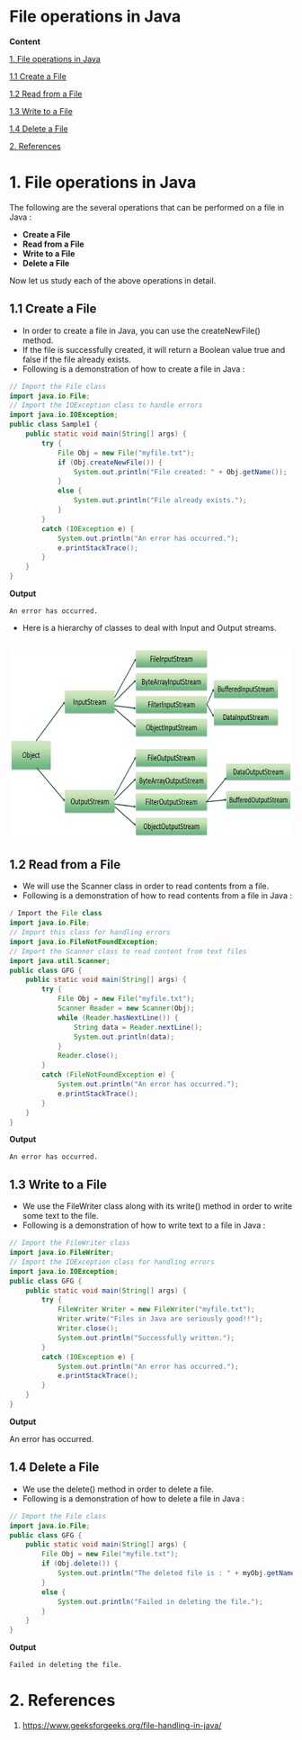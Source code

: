 # File operations in Java

**Content**

[1. File operations in Java](#1-file-operations-in-java)

[1.1 Create a File](#11-create-a-file)

[1.2 Read from a File](#12-read-from-a-file)

[1.3 Write to a File](#13-write-to-a-file)

[1.4 Delete a File](#14-delete-a-file)

[2. References](#2-references)

# 1. File operations in Java

The following are the several operations that can be performed on a file in Java :

-   **Create a File**
-   **Read from a File**
-   **Write to a File**
-   **Delete a File**

Now let us study each of the above operations in detail.

## 1.1 Create a File

-   In order to create a file in Java, you can use the createNewFile() method.
-   If the file is successfully created, it will return a Boolean value true and false if the file already exists.
-   Following is a demonstration of how to create a file in Java :

```java
// Import the File class
import java.io.File;
// Import the IOException class to handle errors
import java.io.IOException;
public class Sample1 {
    public static void main(String[] args) {
        try {
            File Obj = new File("myfile.txt");
            if (Obj.createNewFile()) {
                System.out.println("File created: " + Obj.getName());
            }
            else {
                System.out.println("File already exists.");
            }
        }
        catch (IOException e) {
            System.out.println("An error has occurred.");
            e.printStackTrace();
        }
    }
}
```

**Output**

```
An error has occurred.
```

-   Here is a hierarchy of classes to deal with Input and Output streams.

## ![Files IO](media/filehierarchy.png)

## 1.2 Read from a File

-   We will use the Scanner class in order to read contents from a file.
-   Following is a demonstration of how to read contents from a file in Java :

```java
/ Import the File class
import java.io.File;
// Import this class for handling errors
import java.io.FileNotFoundException;
// Import the Scanner class to read content from text files
import java.util.Scanner;
public class GFG {
    public static void main(String[] args) {
        try {
            File Obj = new File("myfile.txt");
            Scanner Reader = new Scanner(Obj);
            while (Reader.hasNextLine()) {
                String data = Reader.nextLine();
                System.out.println(data);
            }
            Reader.close();
        }
        catch (FileNotFoundException e) {
            System.out.println("An error has occurred.");
            e.printStackTrace();
        }
    }
}
```

**Output**

```
An error has occurred.
```

## 1.3 Write to a File

-   We use the FileWriter class along with its write() method in order to write some text to the file.
-   Following is a demonstration of how to write text to a file in Java :

```java
// Import the FileWriter class
import java.io.FileWriter;
// Import the IOException class for handling errors
import java.io.IOException;
public class GFG {
    public static void main(String[] args) {
        try {
            FileWriter Writer = new FileWriter("myfile.txt");
            Writer.write("Files in Java are seriously good!!");
            Writer.close();
            System.out.println("Successfully written.");
        }
        catch (IOException e) {
            System.out.println("An error has occurred.");
            e.printStackTrace();
        }
    }
}
```

**Output**

An error has occurred.

## 1.4 Delete a File

-   We use the delete() method in order to delete a file.
-   Following is a demonstration of how to delete a file in Java :

```java
// Import the File class
import java.io.File;
public class GFG {
    public static void main(String[] args) {
        File Obj = new File("myfile.txt");
        if (Obj.delete()) {
            System.out.println("The deleted file is : " + myObj.getName());
        }
        else {
            System.out.println("Failed in deleting the file.");
        }
    }
}
```

**Output**

```
Failed in deleting the file.
```

# 2. References

1.  https://www.geeksforgeeks.org/file-handling-in-java/

